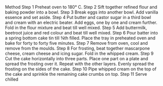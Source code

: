 Method
Step 1
Preheat oven to 180° C.
Step 2
Sift together refined flour and baking powder into a bowl.
Step 3
Break eggs into another bowl. Add vanilla essence and set aside.
Step 4
Put butter and castor sugar in a third bowl and cream with an electric beater. Add eggs, one by one and cream further. Fold in the flour mixture and beat till well mixed.
Step 5
Add buttermilk, beetroot juice and red colour and beat till well mixed.
Step 6
Pour batter into a spring bottom cake tin till ¾th filled. Place the tray in preheated oven and bake for forty to forty five minutes.
Step 7
Remove from oven, cool and remove from the moulds.
Step 8
For frosting, beat together mascarpone cheese, cream cheese and icing sugar. Fold in the whipped cream.
Step 9
Cut the cake horizontally into three parts. Place one part on a plate and spread the frosting over it. Repeat with the other layers. Evenly spread the frosting on the sides of the cake.
Step 10
Pipe whipped cream on the top of the cake and sprinkle the remaining cake crumbs on top.
Step 11
Serve chilled